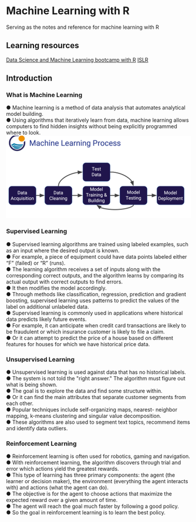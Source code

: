# Machine Learning with R
Serving as the notes and reference for machine learning with R

## Learning resources
[Data Science and Machine Learning bootcamp with R](https://www.udemy.com/course/data-science-and-machine-learning-bootcamp-with-r/learn/lecture/5412840#questions)
[ISLR](http://faculty.marshall.usc.edu/gareth-james/)

## Introduction
### What is Machine Learning
● Machine learning is a method of data analysis that automates analytical model building.<br/>
● Using algorithms that iteratively learn from data, machine learning allows computers to find hidden insights without being explicitly programmed where to look.
![MLProcess](MLProcess.png)
### Supervised Learning
● Supervised learning algorithms are trained using labeled examples, such as an input where the desired output is known.<br/>
● For example, a piece of equipment could have data points labeled either “F” (failed) or “R” (runs).<br/>
● The learning algorithm receives a set of inputs along with the corresponding correct outputs, and the algorithm learns by comparing its actual output with correct outputs to find errors.<br/>
● It then modifies the model accordingly.<br/>
● Through methods like classification, regression, prediction and gradient boosting, supervised learning uses patterns to predict the values of the label on additional unlabeled data.<br/>
● Supervised learning is commonly used in applications where historical data predicts likely future events.<br/>
● For example, it can anticipate when credit card transactions are likely to be fraudulent or which insurance customer is likely to file a claim.<br/>
● Or it can attempt to predict the price of a house based on different features for houses for which we have historical price data.
### Unsupervised Learning
● Unsupervised learning is used against data that has no historical labels.<br/>
● The system is not told the "right answer." The algorithm must figure out what is being shown.<br/>
● The goal is to explore the data and find some structure within.<br/>
● Or it can find the main attributes that separate customer segments from each other.<br/>
● Popular techniques include self-organizing maps, nearest- neighbor mapping, k-means clustering and singular value decomposition.<br/>
● These algorithms are also used to segment text topics, recommend items and identify data outliers.
### Reinforcement Learning
● Reinforcement learning is often used for robotics, gaming and navigation.<br/>
● With reinforcement learning, the algorithm discovers through trial and error which actions yield the greatest rewards.<br/>
● This type of learning has three primary components: the agent (the learner or decision maker), the environment (everything the agent interacts with) and actions (what the agent can do).<br/>
● The objective is for the agent to choose actions that maximize the expected reward over a given amount of time.<br/>
● The agent will reach the goal much faster by following a good policy.<br/>
● So the goal in reinforcement learning is to learn the best policy.
 
 
